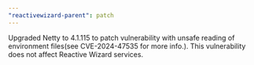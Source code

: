 ```yaml
---
"reactivewizard-parent": patch
---
```

Upgraded Netty to 4.1.115 to patch vulnerability with unsafe reading of environment files(see CVE-2024-47535 for more info.).
This vulnerability does not affect Reactive Wizard services.